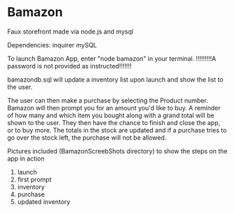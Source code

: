 # Bamazon
Faux storefront made via node.js and mysql

Dependencies:
    inquirer
    mySQL

To launch Bamazon App, enter "node bamazon" in your terminal.
!!!!!!!!!A password is not provided as instructed!!!!!!!

bamazondb.sql will update a inventory list upon launch and show the list to the user.

The user can then make a purchase by selecting the Product number.
Bamazon will then prompt you for an amount you'd like to buy.
A reminder of how many and which item you bought along with a grand total will be shown to the user.
They then have the chance to finish and close the app, or to buy more.
The totals in the stock are updated and if a purchase tries to go over the stock left, the purchase will not be allowed.


Pictures included (BamazonScreebShots directory) to show the steps on the app in action

1. launch
2. first prompt
3. inventory
4. purchase
5. updated inventory

